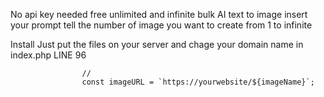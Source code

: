 No api key needed
free unlimited and infinite bulk AI text to image
insert your prompt
tell the number of image you want to create from 1 to infinite

Install
Just put the files on your server
 and chage your domain name in index.php
LINE 96

                    // 
                    const imageURL = `https://yourwebsite/${imageName}`;
